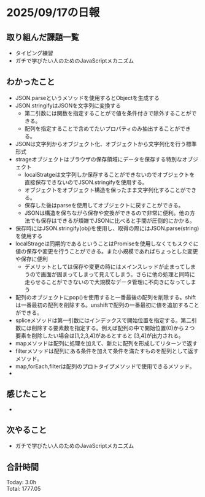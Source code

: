 # 2025/09/17の日報
## 取り組んだ課題一覧
* タイピング練習
* ガチで学びたい人のためのJavaScriptメカニズム
## わかったこと 
* JSON.parseというメソッドを使用するとObjectを生成する
* JSON.stringifyはJSONを文字列に変換する
  * 第二引数には関数を指定することがで値を条件付きで除外することができる。
  * 配列を指定することで含めてたいプロパティのみ抽出することができる。
* JSONは文字列からオブジェクト化、オブジェクトから文字列化を行う標準形式
* strageオブジェクトはブラウザの保存領域にデータを保存する特別なオブジェクト
  * localStratgeは文字列しか保存することができないのでオブジェクトを直接保存できないのでJSON.stringifyを使用する。
  * オブジェクトをオブジェクト構造を保ったまま文字列化することができる。
  * 保存した後はparseを使用してオブジェクトに戻すことができる。
  * JSONは構造を保ちながら保存や変換ができるので非常に便利。他の方法でも保存はできるが煩雑でJSONに比べると手間が圧倒的にかかる。 
* 保存時にはJSON.stringify(obj)を使用し、取得の際にはJSON.parse(string)を使用する
* localStrageは同期的であるということはPromiseを使用しなくてもスクぐに値の保存や変更を行うことができる。また小規模であればちょっとした変更や保存に便利
  * デメリットとしては保存や変更の時にはメインスレッドが止まってしまうので画面が固まってしまって見えてしまう。さらに他の処理と同時に走らせることができないので大規模なデータ管理に不向きになってしまう
* 配列のオブジェクトにpop()を使用すると一番最後の配列を削除する。shiftは一番最初の配列を削除する。unshiftで配列の一番最初に値を追加することができる。
* spliceメソッドは第一引数にはインデックスで開始位置を指定する。第二引数には削除する要素数を指定する。例えば配列の中で開始位置(0)から２つ要素を削除したい場合は[1,2,3,4]があるとすると [3,4]が出力される。
* mapメソッドは配列に処理を加えて、新たに配列を形成してリターンで返す
* filterメソッドは配列にある条件を加えて条件を満たすものを配列として返すメソッド。
* map,forEach,filterは配列のプロトタイプメソッドで使用できるメソッド。
* 
  
## 感じたこと
* 
## 次やること
* ガチで学びたい人のためのJavaScriptメカニズム
##  合計時間 
Today: 3.0h<br>
Total: 1777.05
